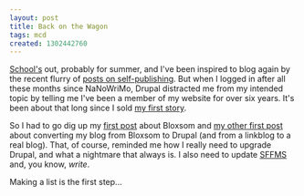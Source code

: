 ```yaml
---
layout: post
title: Back on the Wagon
tags: mcd
created: 1302442760
---
```

[School's](http://www.brandeis.edu/gps/programscourses/programs/listings/17.html) out, probably for summer, and I've been inspired to blog again by the recent flurry of [posts on self-publishing](http://lmmay.com/2011/03/21/barry-eisler-turned-down-500000-deal-to-indie-publish/).  But when I logged in after all these months since NaNoWriMo, Drupal distracted me from my intended topic by telling me I've been a member of my website for over six years.  It's been about that long since I sold [my first story](http://mcdemarco.net/node/76).

So I had to go dig up my [first post](/node/1) about Bloxsom and [my other first post](/node/81) about converting my blog from Bloxsom to Drupal (and from a linkblog to a real blog).  That, of course, reminded me how I really need to upgrade Drupal, and what a nightmare that always is.  I also need to update [SFFMS](/sffms/) and, you know, *write*.

Making a list is the first step...


